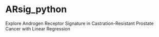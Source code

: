 # ARsig_python
Explore Androgen Receptor Signature in Castration-Resistant Prostate Cancer with Linear Regression
